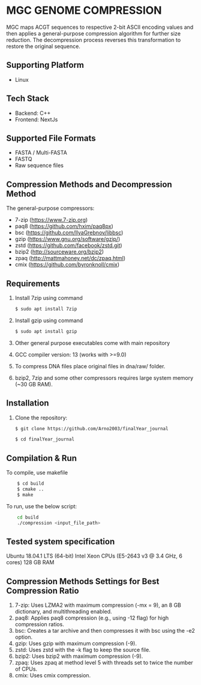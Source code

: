 #  MGC GENOME COMPRESSION
MGC maps ACGT sequences to respective 2-bit ASCII encoding values and then applies a general-purpose compression algorithm for further size reduction. The decompression process reverses this transformation to restore the original sequence.

## Supporting Platform

- Linux

## Tech Stack

- Backend: C++
- Frontend: NextJs


## Supported File Formats

- FASTA / Multi-FASTA
- FASTQ
- Raw sequence files

## Compression Methods and Decompression Method

The general-purpose compressors:

- 7-zip (https://www.7-zip.org)
- paq8 (https://github.com/hxim/paq8px)
- bsc (https://github.com/IlyaGrebnov/libbsc)
- gzip (https://www.gnu.org/software/gzip/)
- zstd (https://github.com/facebook/zstd.git)
- bzip2 (http://sourceware.org/bzip2)
- zpaq (http://mattmahoney.net/dc/zpaq.html)
- cmix (https://github.com/byronknoll/cmix)



## Requirements
1. Install 7zip using command
    ```sh
    $ sudo apt install 7zip
    ```
2. Install gzip using command
    ```sh
    $ sudo apt install gzip
    ```
3. Other general purpose executables come with main repository

4. GCC compiler version: 13 (works with >=9.0)

5. To compress DNA files place original files in dna/raw/ folder.

6. bzip2, 7zip and some other compressors requires large system memory (~30 GB RAM).


## Installation

1. Clone the repository:
    ```sh
   $ git clone https://github.com/Arno2003/finalYear_journal

   $ cd finalYear_journal
    ```



## Compilation & Run

To compile, use makefile

```sh
    $ cd build
    $ cmake ..
    $ make
```

To run, use the below script:

```bash
    cd build
    ./compression <input_file_path>
```



    
## Tested system specification

Ubuntu 18.04.1 LTS (64-bit) Intel Xeon CPUs (E5-2643 v3 @ 3.4 GHz, 6 cores) 128 GB RAM 

## Compression Methods Settings for Best Compression Ratio
1. 7-zip: Uses LZMA2 with maximum compression (-mx = 9), an 8 GB dictionary, and multithreading enabled.
2. paq8: Applies paq8 compression (e.g., using -12 flag) for high compression ratios.
3. bsc: Creates a tar archive and then compresses it with bsc using the -e2 option.
4. gzip: Uses gzip with maximum compression (-9).
5. zstd: Uses zstd with the -k flag to keep the source file.
6. bzip2: Uses bzip2 with maximum compression (-9).
7. zpaq: Uses zpaq at method level 5 with threads set to twice the number of CPUs.
8. cmix: Uses cmix compression.
